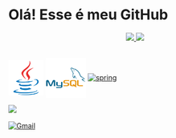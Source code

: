 # Olá! Esse é meu GitHub 

<div align="center">
  <a href="https://github.com/mbohomol">
  <img height="180em" src="https://github-readme-stats.vercel.app/api?username=mbohomol&show_icons=true&theme=dracula&include_all_commits=true&count_private=true"/>
  <img height="180em" src="https://github-readme-stats.vercel.app/api/top-langs/?username=mbohomol&layout=compact&langs_count=7&theme=dracula"/>
</div>
<div style="display: inline_block"><br>
  
   <a href="https://www.java.com" target="_blank" title="Java"><img align="center" src="https://raw.githubusercontent.com/devicons/devicon/master/icons/java/java-original.svg" alt="java" width="70" height="70"/></a>
  <a href="https://www.mysql.com/" target="_blank" title="MySQL"><img align="center" src="https://raw.githubusercontent.com/devicons/devicon/master/icons/mysql/mysql-original-wordmark.svg" alt="mysql" width="80" height="80"/></a>
     <a href="https://spring.io/" target="_blank" title="SpringBoot"><img align="center" src="https://www.vectorlogo.zone/logos/springio/springio-icon.svg" alt="spring" width="50" height="50"/></a>
    
</div>
  
  
 
<div> 
  
 <a href="https://www.linkedin.com/in/milene-bohomol-16bb81237" target="_blank"><img src="https://img.shields.io/badge/-LinkedIn-%230077B5?style=for-the-badge&logo=linkedin&logoColor=white" target="_blank"></a> 
  
  <a href = "mbohomol@gmail.com">![Gmail](https://img.shields.io/badge/Gmail-D14836?style=for-the-badge&logo=gmail&logoColor=white)
                                             
                                             
          
          
  
  

